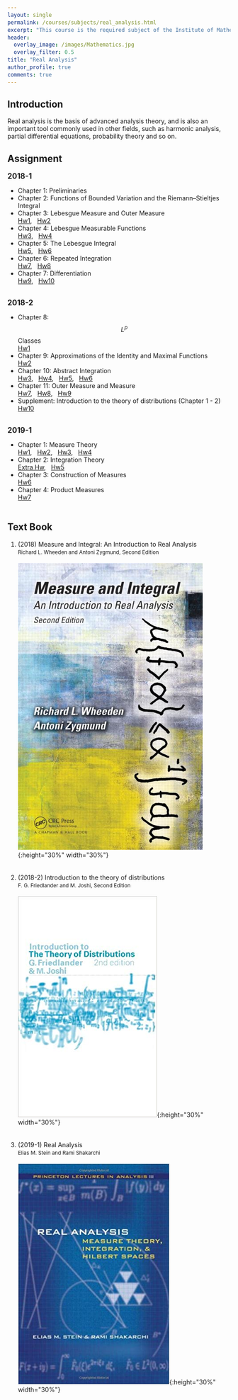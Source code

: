 ```yaml
---
layout: single
permalink: /courses/subjects/real_analysis.html
excerpt: "This course is the required subject of the Institute of Mathematics."
header:
  overlay_image: /images/Mathematics.jpg
  overlay_filter: 0.5
title: "Real Analysis"
author_profile: true
comments: true
---
```


## Introduction

Real analysis is the basis of advanced analysis theory, and is also an important tool commonly used in other fields, such as harmonic analysis, partial differential equations, probability theory and so on.<br>

## Assignment

   <big><b>2018-1</b></big><br>

   * Chapter 1: Preliminaries<br>
   * Chapter 2: Functions of Bounded Variation and the Riemann–Stieltjes Integral<br>
   * Chapter 3: Lebesgue Measure and Outer Measure<br>
    [Hw1](https://github.com/yuehchou/gitblog-ntu-public-doc/blob/main/courses/subjects/real_analysis/107_1_Hw1.pdf), &nbsp; [Hw2](https://github.com/yuehchou/gitblog-ntu-public-doc/blob/main/courses/subjects/real_analysis/107_1_Hw2.pdf)
   * Chapter 4: Lebesgue Measurable Functions<br>
    [Hw3](https://github.com/yuehchou/gitblog-ntu-public-doc/blob/main/courses/subjects/real_analysis/107_1_Hw3.pdf), &nbsp; [Hw4](https://github.com/yuehchou/gitblog-ntu-public-doc/blob/main/courses/subjects/real_analysis/107_1_Hw4.pdf)
   * Chapter 5: The Lebesgue Integral<br>
    [Hw5](https://github.com/yuehchou/gitblog-ntu-public-doc/blob/main/courses/subjects/real_analysis/107_1_Hw5.pdf), &nbsp; [Hw6](https://github.com/yuehchou/gitblog-ntu-public-doc/blob/main/courses/subjects/real_analysis/107_1_Hw6.pdf)
   * Chapter 6: Repeated Integration<br>
    [Hw7](https://github.com/yuehchou/gitblog-ntu-public-doc/blob/main/courses/subjects/real_analysis/107_1_Hw7.pdf), &nbsp; [Hw8](https://github.com/yuehchou/gitblog-ntu-public-doc/blob/main/courses/subjects/real_analysis/107_1_Hw8.pdf)
   * Chapter 7: Differentiation<br>
    [Hw9](https://github.com/yuehchou/gitblog-ntu-public-doc/blob/main/courses/subjects/real_analysis/107_1_Hw9.pdf), &nbsp; [Hw10](https://github.com/yuehchou/gitblog-ntu-public-doc/blob/main/courses/subjects/real_analysis/107_1_Hw10.pdf)<br><br>

   <big><b>2018-2</b></big><br>

   * Chapter 8: $$L^p$$ Classes<br>
    [Hw1](https://github.com/yuehchou/gitblog-ntu-public-doc/blob/main/courses/subjects/real_analysis/107_2_Hw1.pdf)
   * Chapter 9: Approximations of the Identity and Maximal Functions<br>
    [Hw2](https://github.com/yuehchou/gitblog-ntu-public-doc/blob/main/courses/subjects/real_analysis/107_2_Hw2.pdf)
   * Chapter 10: Abstract Integration<br>
    [Hw3](https://github.com/yuehchou/gitblog-ntu-public-doc/blob/main/courses/subjects/real_analysis/107_2_Hw3.pdf), &nbsp; [Hw4](https://github.com/yuehchou/gitblog-ntu-public-doc/blob/main/courses/subjects/real_analysis/107_2_Hw4.pdf), &nbsp; [Hw5](https://github.com/yuehchou/gitblog-ntu-public-doc/blob/main/courses/subjects/real_analysis/107_2_Hw5.pdf), &nbsp; [Hw6](https://github.com/yuehchou/gitblog-ntu-public-doc/blob/main/courses/subjects/real_analysis/107_2_Hw6.pdf)<br>
   * Chapter 11: Outer Measure and Measure<br>
    [Hw7](https://github.com/yuehchou/gitblog-ntu-public-doc/blob/main/courses/subjects/real_analysis/107_2_Hw7.pdf), &nbsp; [Hw8](https://github.com/yuehchou/gitblog-ntu-public-doc/blob/main/courses/subjects/real_analysis/107_2_Hw8.pdf), &nbsp; [Hw9](https://github.com/yuehchou/gitblog-ntu-public-doc/blob/main/courses/subjects/real_analysis/107_2_Hw9.pdf)
   * Supplement: Introduction to the theory of distributions (Chapter 1 - 2)<br>
    [Hw10](https://github.com/yuehchou/gitblog-ntu-public-doc/blob/main/courses/subjects/real_analysis/107_2_Hw10.pdf)<br><br>

   <big><b>2019-1</b></big><br>

   * Chapter 1: Measure Theory<br>
    [Hw1](https://github.com/yuehchou/gitblog-ntu-public-doc/blob/main/courses/subjects/real_analysis/108_1_Hw1.pdf), &nbsp; [Hw2](https://github.com/yuehchou/gitblog-ntu-public-doc/blob/main/courses/subjects/real_analysis/108_1_Hw2.pdf), &nbsp; [Hw3](https://github.com/yuehchou/gitblog-ntu-public-doc/blob/main/courses/subjects/real_analysis/108_1_Hw3.pdf), &nbsp; [Hw4](https://github.com/yuehchou/gitblog-ntu-public-doc/blob/main/courses/subjects/real_analysis/108_1_Hw4.pdf)<br>
   * Chapter 2: Integration Theory<br>
    [Extra Hw](https://github.com/yuehchou/gitblog-ntu-public-doc/blob/main/courses/subjects/real_analysis/108_1_Extra_Hw_Ch2.pdf), &nbsp; [Hw5](https://github.com/yuehchou/gitblog-ntu-public-doc/blob/main/courses/subjects/real_analysis/108_1_Hw5.pdf)<br>
   * Chapter 3: Construction of Measures<br>
    [Hw6](https://github.com/yuehchou/gitblog-ntu-public-doc/blob/main/courses/subjects/real_analysis/108_1_Hw6.pdf)<br>
   * Chapter 4: Product Measures<br>
    [Hw7](https://github.com/yuehchou/gitblog-ntu-public-doc/blob/main/courses/subjects/real_analysis/108_1_Hw7.pdf)<br><br>


## Text Book

   1. (2018)  Measure and Integral: An Introduction to Real Analysis<br>
      <small>Richard L. Wheeden and Antoni Zygmund, Second Edition</small><br><br>
      ![](./../../../images/courses/Zygmund.png){:height="30%" width="30%"}<br><br><br>
   2. (2018-2) Introduction to the theory of distributions<br>
      <small>F. G. Friedlander and  M. Joshi, Second Edition</small><br><br>
      ![](/images/courses/Friedlander.png){:height="30%" width="30%"}<br><br><br>
   3. (2019-1) Real Analysis<br>
      <small>Elias M. Stein and Rami Shakarchi</small><br><br>
      ![](/images/courses/Stein.jpg){:height="30%" width="30%"}<br><br><br>


